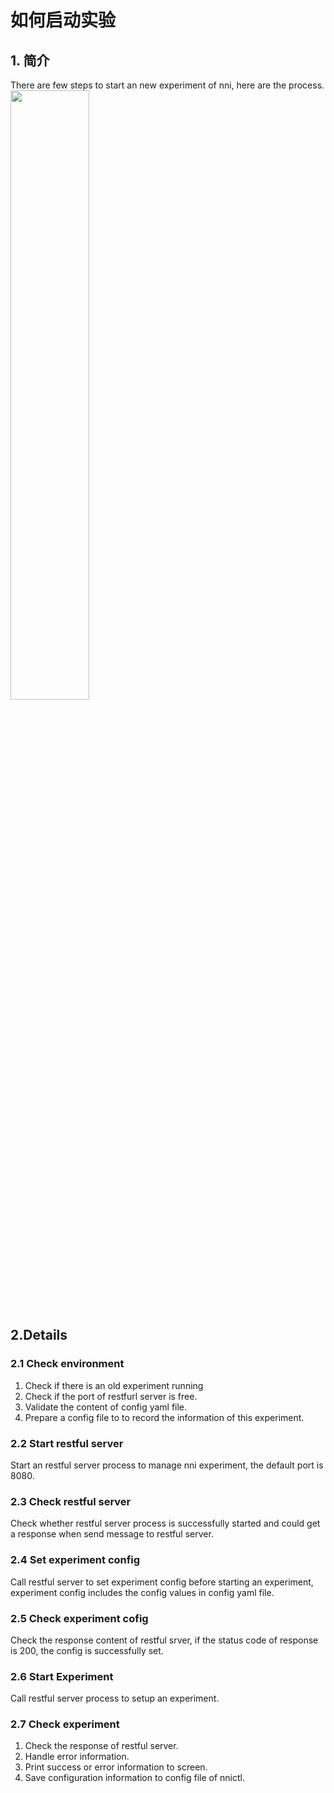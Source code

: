 # 如何启动实验

## 1. 简介

There are few steps to start an new experiment of nni, here are the process. <img src="../../docs/img/experiment_process.jpg" width="50%" height="50%" />

## 2.Details

### 2.1 Check environment

1. Check if there is an old experiment running 
2. Check if the port of restfurl server is free. 
3. Validate the content of config yaml file. 
4. Prepare a config file to to record the information of this experiment. 

### 2.2 Start restful server

Start an restful server process to manage nni experiment, the default port is 8080.

### 2.3 Check restful server

Check whether restful server process is successfully started and could get a response when send message to restful server.

### 2.4 Set experiment config

Call restful server to set experiment config before starting an experiment, experiment config includes the config values in config yaml file.

### 2.5 Check experiment cofig

Check the response content of restful srver, if the status code of response is 200, the config is successfully set.

### 2.6 Start Experiment

Call restful server process to setup an experiment.

### 2.7 Check experiment

1. Check the response of restful server.
2. Handle error information.
3. Print success or error information to screen.
4. Save configuration information to config file of nnictl.